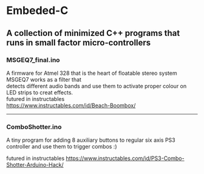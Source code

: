 # Embeded-C
A collection of minimized C++ programs that runs in small factor micro-controllers
---
### MSGEQ7_final.ino
A firmware for Atmel 328 that is the heart of floatable stereo system MSGEQ7 works as a filter that  
detects different audio bands and use them to activate proper colour on LED strips to creat effects.  
futured in instructables  
https://www.instructables.com/id/Beach-Boombox/

---
### ComboShotter.ino
A tiny program for adding 8 auxiliary buttons to regular six axis PS3 controller and use them to trigger combos :)  

futured in instructables
https://www.instructables.com/id/PS3-Combo-Shotter-Arduino-Hack/
